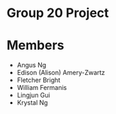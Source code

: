 # Group 20 Project



# Members
- Angus Ng
- Edison (Alison) Amery-Zwartz
- Fletcher Bright
- William Fermanis
- Lingjun Gui
- Krystal Ng
